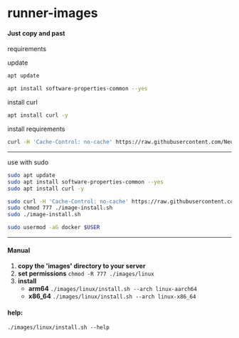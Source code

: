 # runner-images

#### Just copy and past
requirements

update
```bash
apt update
```
```bash
apt install software-properties-common --yes
```
install curl
```bash
apt install curl -y
```
install requirements
```bash
curl -H 'Cache-Control: no-cache' https://raw.githubusercontent.com/NeuralInnovations/runner-images/main/install.sh -o ./image-install.sh && chmod 777 ./image-install.sh && ./image-install.sh
```

---

use with sudo
```bash
sudo apt update
sudo apt install software-properties-common --yes
sudo apt install curl -y

sudo curl -H 'Cache-Control: no-cache' https://raw.githubusercontent.com/NeuralInnovations/runner-images/main/install.sh -o ./image-install.sh 
sudo chmod 777 ./image-install.sh 
sudo ./image-install.sh

sudo usermod -aG docker $USER
```


--- 
#### Manual

1. **copy the 'images' directory to your server**
2. **set permissions** ```chmod -R 777 ./images/linux```
3. **install**
   - **arm64** ```./images/linux/install.sh --arch linux-aarch64```
   - **x86_64** ```./images/linux/install.sh --arch linux-x86_64```

#### help:
```./images/linux/install.sh --help```

